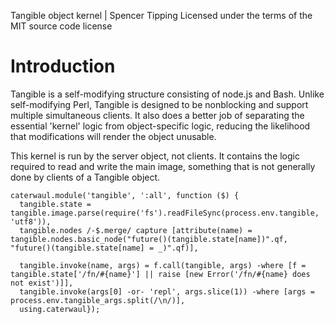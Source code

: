 Tangible object kernel | Spencer Tipping
Licensed under the terms of the MIT source code license

# Introduction

Tangible is a self-modifying structure consisting of node.js and Bash. Unlike self-modifying Perl, Tangible is designed to be nonblocking and support multiple simultaneous clients. It also
does a better job of separating the essential 'kernel' logic from object-specific logic, reducing the likelihood that modifications will render the object unusable.

This kernel is run by the server object, not clients. It contains the logic required to read and write the main image, something that is not generally done by clients of a Tangible object.

    caterwaul.module('tangible', ':all', function ($) {
      tangible.state = tangible.image.parse(require('fs').readFileSync(process.env.tangible, 'utf8')),
      tangible.nodes /-$.merge/ capture [attribute(name) = tangible.nodes.basic_node("future()(tangible.state[name])".qf, "future()(tangible.state[name] = _)".qf)],

      tangible.invoke(name, args) = f.call(tangible, args) -where [f = tangible.state['/fn/#{name}'] || raise [new Error('/fn/#{name} does not exist')]],
      tangible.invoke(args[0] -or- 'repl', args.slice(1)) -where [args = process.env.tangible_args.split(/\n/)],
      using.caterwaul});